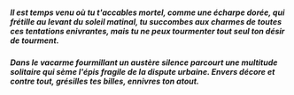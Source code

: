 ##### Il est temps venu où tu t'accables mortel, comme une écharpe dorée, qui frétille au levant du soleil matinal, tu succombes aux charmes de toutes ces tentations enivrantes, mais tu ne peux tourmenter tout seul ton désir de tourment.
##### Dans le vacarme fourmillant un austère silence parcourt une multitude solitaire qui sème l'épis fragile de la dispute urbaine. Envers décore et contre tout, grésilles tes billes, ennivres ton atout.

